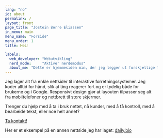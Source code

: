 ```yaml
---
lang: "no"
id: about
permalink: /
layout: front
page_title: "Jostein Berre Eliassen"
in_menu: main
menu_name: "Forside"
menu_order: 1
title: Hei!

labels:
  web_developer: "Webutvikling"
  nerd_mode:     "Aktiver nerdemodus"
  about_me: "Dette er hjemmesiden min, der jeg legger ut forskjellige ting jeg driver med. Du får se deg litt omkring. Men ikke klikk på knappen under med mindre du er nørd."
---
```


Jeg lager alt fra enkle nettsider til interaktive forretningssystemer. Jeg koder alltid for hånd, slik at ting reagerer fort og er tydelig både for brukerne og i Google. Responsivt design gjør at layouten tilpasser seg alt fra mobiltelefoner og nettbrett til store skjermer.

Trenger du hjelp med å ta i bruk nettet, nå kunder, med å få kontroll, med å bearbeide tekst, eller noe helt annet? 

[Ta kontakt!](/kontakt.html)

Her er et eksempel på en annen nettside jeg har laget: [daily.bio](//daily.bio)

